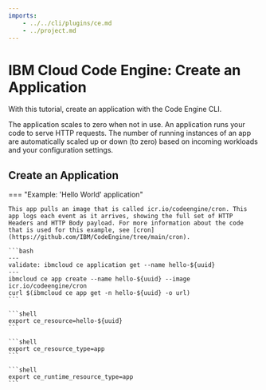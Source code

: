 ```yaml
---
imports:
    - ../../cli/plugins/ce.md
    - ../project.md
---
```


# IBM Cloud Code Engine: Create an Application

With this tutorial, create an application with the Code Engine CLI. 

The application scales to zero when not in use. An application runs your code to serve HTTP requests. The number of running instances of an app are automatically scaled up or down (to zero) based on incoming workloads and your configuration settings.

## Create an Application

=== "Example: 'Hello World' application"

    This app pulls an image that is called icr.io/codeengine/cron. This app logs each event as it arrives, showing the full set of HTTP Headers and HTTP Body payload. For more information about the code that is used for this example, see [cron](https://github.com/IBM/CodeEngine/tree/main/cron).

    ```bash
    ---
    validate: ibmcloud ce application get --name hello-${uuid}
    ---
    ibmcloud ce app create --name hello-${uuid} --image icr.io/codeengine/cron
    curl $(ibmcloud ce app get -n hello-${uuid} -o url)
    ```

    ```shell
    export ce_resource=hello-${uuid}
    ```

    ```shell
    export ce_resource_type=app
    ```

    ```shell
    export ce_runtime_resource_type=app
    ```
